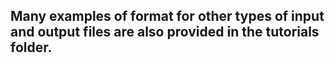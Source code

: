 ## Many examples of format for other types of input and output files are also provided in the tutorials folder.
